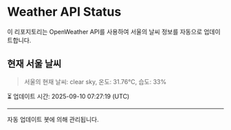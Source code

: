
# Weather API Status

이 리포지토리는 OpenWeather API를 사용하여 서울의 날씨 정보를 자동으로 업데이트합니다.

## 현재 서울 날씨
> 서울의 현재 날씨: clear sky, 온도: 31.76°C, 습도: 33%

⏳ 업데이트 시간: 2025-09-10 07:27:19 (UTC)

---
자동 업데이트 봇에 의해 관리됩니다.
